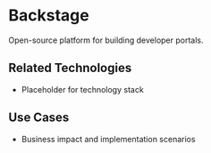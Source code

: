 # Backstage

Open-source platform for building developer portals.

## Related Technologies
- Placeholder for technology stack

## Use Cases
- Business impact and implementation scenarios
